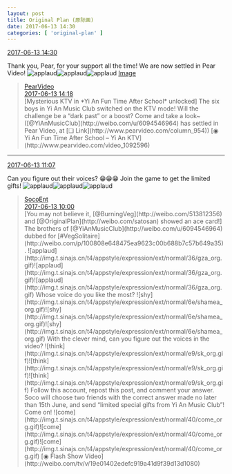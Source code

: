 ```yaml
---
layout: post
title: Original Plan (原际画)
date: 2017-06-13 14:30
categories: [ 'original-plan' ]
---
```


<div class="weibo-info">
  <a href="http://weibo.com/5626539553/F7D5w8nXw">2017-06-13 14:30</a>
</div>

Thank you, Pear, for your support all the time! We are now settled in Pear Video! ![applaud](http://img.t.sinajs.cn/t4/appstyle/expression/ext/normal/36/gza_org.gif)![applaud](http://img.t.sinajs.cn/t4/appstyle/expression/ext/normal/36/gza_org.gif)![applaud](http://img.t.sinajs.cn/t4/appstyle/expression/ext/normal/36/gza_org.gif) [Image](http://wx1.sinaimg.cn/mw1024/0068MnXXgy1fgjk3gh8cmj30hf0wctcy.jpg)

<!-- more -->

> <div class="weibo-post-name">
>   <a href="http://weibo.com/pearvideo">PearVideo</a>
> </div>
> <div class="weibo-info">
>   <a href="http://weibo.com/6004281123/F7D0IyCIr">2017-06-13 14:18</a>
> </div>
> [Mysterious KTV in *Yi An Fun Time After School* unlocked] The six boys in Yi An Music Club switched on the KTV mode! Will the challenge be a “dark past” or a boost? Come and take a look~ ([@YiAnMusicClub](http://weibo.com/u/6094546964) has settled in Pear Video, at [❏ Link](http://www.pearvideo.com/column_954)) [◉ Yi An Fun Time After School – Yi An KTV](http://www.pearvideo.com/video_1092596)

---

<div class="weibo-info">
  <a href="http://weibo.com/5626539553/F7BLow2rG">2017-06-13 11:07</a>
</div>

Can you figure out their voices? :grin::grin::grin: Join the game to get the limited gifts! ![applaud](http://img.t.sinajs.cn/t4/appstyle/expression/ext/normal/36/gza_org.gif)![applaud](http://img.t.sinajs.cn/t4/appstyle/expression/ext/normal/36/gza_org.gif)![applaud](http://img.t.sinajs.cn/t4/appstyle/expression/ext/normal/36/gza_org.gif)

> <div class="weibo-post-name">
>   <a href="http://weibo.com/u/5334577878">SocoEnt</a>
> </div>
> <div class="weibo-info">
>   <a href="http://weibo.com/5334577878/F7BjVjiZg">2017-06-13 10:00</a>
> </div>
> [You may not believe it, [@BurningVeg](http://weibo.com/513812356) and [@OriginalPlan](http://weibo.com/satosan) showed an ace card!] The brothers of [@YiAnMusicClub](http://weibo.com/u/6094546964) dubbed for [#VegSolitaire](http://weibo.com/p/100808e648475ea9623c00b688b7c57b649a35). ![applaud](http://img.t.sinajs.cn/t4/appstyle/expression/ext/normal/36/gza_org.gif)![applaud](http://img.t.sinajs.cn/t4/appstyle/expression/ext/normal/36/gza_org.gif)![applaud](http://img.t.sinajs.cn/t4/appstyle/expression/ext/normal/36/gza_org.gif) Whose voice do you like the most? ![shy](http://img.t.sinajs.cn/t4/appstyle/expression/ext/normal/6e/shamea_org.gif)![shy](http://img.t.sinajs.cn/t4/appstyle/expression/ext/normal/6e/shamea_org.gif)![shy](http://img.t.sinajs.cn/t4/appstyle/expression/ext/normal/6e/shamea_org.gif) With the clever mind, can you figure out the voices in the video? ![think](http://img.t.sinajs.cn/t4/appstyle/expression/ext/normal/e9/sk_org.gif)![think](http://img.t.sinajs.cn/t4/appstyle/expression/ext/normal/e9/sk_org.gif)![think](http://img.t.sinajs.cn/t4/appstyle/expression/ext/normal/e9/sk_org.gif) Follow this account, repost this post, and comment your answer. Soco will choose two friends with the correct answer made no later than 15th June, and send “limited special gifts from Yi An Music Club”! Come on! ![come](http://img.t.sinajs.cn/t4/appstyle/expression/ext/normal/40/come_org.gif)![come](http://img.t.sinajs.cn/t4/appstyle/expression/ext/normal/40/come_org.gif)![come](http://img.t.sinajs.cn/t4/appstyle/expression/ext/normal/40/come_org.gif) [◉ Flash Show Video](http://weibo.com/tv/v/19e01402edefc919a41d9f39d13d1080)
